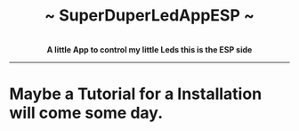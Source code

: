 <div align="center">
    <!-- # TODO: add Image -->
    <h1>~ SuperDuperLedAppESP ~</h1><br>
    <strong> A little App to control my little Leds this is the ESP side </strong>

</div>

---

# Maybe a Tutorial for a Installation will come some day.
